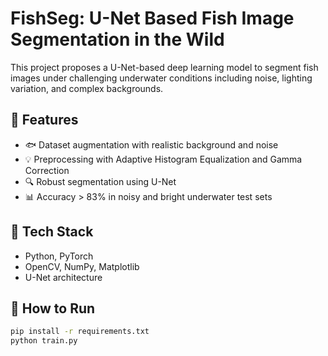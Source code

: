 # FishSeg: U-Net Based Fish Image Segmentation in the Wild

This project proposes a U-Net-based deep learning model to segment fish images under challenging underwater conditions including noise, lighting variation, and complex backgrounds.

## 🧠 Features

- 🐟 Dataset augmentation with realistic background and noise
- 💡 Preprocessing with Adaptive Histogram Equalization and Gamma Correction
- 🔍 Robust segmentation using U-Net
- 📊 Accuracy > 83% in noisy and bright underwater test sets

## 🔧 Tech Stack

- Python, PyTorch
- OpenCV, NumPy, Matplotlib
- U-Net architecture

## 🚀 How to Run

```bash
pip install -r requirements.txt
python train.py
